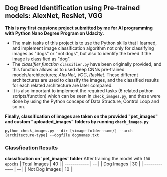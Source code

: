 ## Dog Breed Identification using Pre-trained models: AlexNet, ResNet, VGG

**This is my first capstone project submitted by me for AI programming with Python Nano Degree Program on Udacity.**
- The main tasks of this project is to use the Python skills that I learned, and implement image classification algorithm not only for classifying images as "dogs" or "not dogs", but also to identify the breed if the image is classified as "dog".
- The *classifier function* `classifier.py` have been originally provided, and this function allows us to used deep CNNs pre-trained models/architectures; *AlexNet*, *VGG*, *ResNet*.  These different architectures are used to classify the images, and the classified results for each related architecture are later compared.
- It is also important to implement the required tasks (6 related python scripts/function) which can be seen in `check_images.py`, and these were done by using the Python conceps of Data Structure, Control Loop and so on.

**Finally, classification of images are taken on the provided "pet_images" and custom "uploaded_images" folders by running `check_images.py`**
```
python check_images.py --dir [<image-folder-name/] --arch [architecture-type] --dogfile dognames.txt
```

### Classfication Results
**classification on 'pet_images' folder**
After training the model with `100 epochs`
|  Total Images  | 40 |
| ------------   | -- |
|   Dog Images   | 30 |
| -------------  | -- |
| Not Dog Images | 10 |
